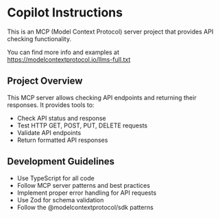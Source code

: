 # Copilot Instructions

<!-- Use this file to provide workspace-specific custom instructions to Copilot. For more details, visit https://code.visualstudio.com/docs/copilot/copilot-customization#_use-a-githubcopilotinstructionsmd-file -->

This is an MCP (Model Context Protocol) server project that provides API checking functionality.

You can find more info and examples at https://modelcontextprotocol.io/llms-full.txt

## Project Overview

This MCP server allows checking API endpoints and returning their responses. It provides tools to:
- Check API status and response
- Test HTTP GET, POST, PUT, DELETE requests
- Validate API endpoints
- Return formatted API responses

## Development Guidelines

- Use TypeScript for all code
- Follow MCP server patterns and best practices
- Implement proper error handling for API requests
- Use Zod for schema validation
- Follow the @modelcontextprotocol/sdk patterns
